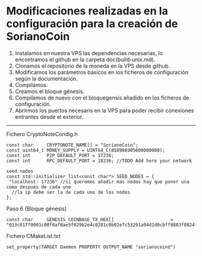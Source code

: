 # Modificaciones realizadas en la configuración para la creación de SorianoCoin

  
1. Instalamos en nuestra VPS las dependencias necesarias, lo encontramos el github en la carpeta doc(build-unix.md).
2. Clonamos el repositorio de la moneda en la VPS desde github.
3. Modificamos los parámetros básicos en los ficheros de configuración según la documentación.
4. Compilamos.
5. Creamos el bloque génesis.
6. Compilamos de nuevo con el bloquegensis añadido en los ficheros de configuración.
7. Abrirmos los puertos necesaris en la VPS para poder recibir conexiones entrantes desde el exterior.
---

Fichero CryptoNoteCondig.h

	const char     CRYPTONOTE_NAME[] = "SorianoCoin";
	const uint64_t MONEY_SUPPLY = UINT64_C(858986905600000000);
	const int      P2P_DEFAULT_PORT = 17236;
	const int      RPC_DEFAULT_PORT = 18236; //TODO Add here your network
	
	seed nodes
	const std::initializer_list<const char*> SEED_NODES = {
 	 "localhost: 17236" //si queremos añadir mas nodos hay que poner una coma después de cada uno
	  //la ip debe ser la de cada uno de los nodos
	};


Paso 6 (Bloque génesis)

	const char     GENESIS_COINBASE_TX_HEX[]                     = "013c01ff0001c08f8af8ae5f029b2e4c0281c0b02e7c53291a94d1d0cbff8883f8024f5142ee494ffbbd088071210150c979713d4414ca35fad3f7b323edf07d8b0ae6dd325f64582d664e198fcf3f";

Fichero CMakeList.txt

	set_property(TARGET Daemon PROPERTY OUTPUT_NAME "sorianocoind")

